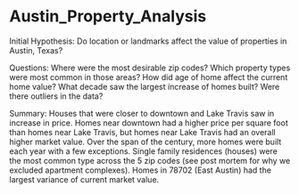 # Austin_Property_Analysis
Initial Hypothesis: Do location or landmarks affect the value of properties in Austin, Texas?

Questions:
Where were the most desirable zip codes?
Which property types were most common in those areas?
How did age of home affect the current home value?
What decade saw the largest increase of homes built? 
Were there outliers in the data?

Summary: 
Houses that were closer to downtown and Lake Travis saw in increase in price. Homes near downtown had a higher price per square foot than homes
near Lake Travis, but homes near Lake Travis had an overall higher market value. 
Over the span of the century, more homes were built each year with a few exceptions. 
Single family residences (houses) were the most common type across the 5 zip codes (see post mortem for why we excluded apartment complexes). 
Homes in 78702 (East Austin) had the largest variance of current market value.

